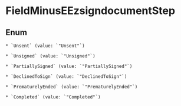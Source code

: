 
# FieldMinusEEzsigndocumentStep

## Enum


    * `Unsent` (value: `"Unsent"`)

    * `Unsigned` (value: `"Unsigned"`)

    * `PartiallySigned` (value: `"PartiallySigned"`)

    * `DeclinedToSign` (value: `"DeclinedToSign"`)

    * `PrematurelyEnded` (value: `"PrematurelyEnded"`)

    * `Completed` (value: `"Completed"`)



